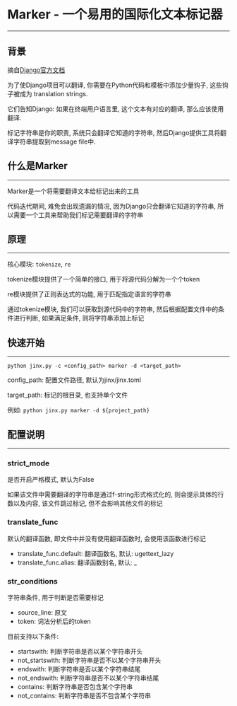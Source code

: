 # Marker - 一个易用的国际化文本标记器

<hr>

## 背景
摘自[Django官方文档](https://docs.djangoproject.com/zh-hans/4.1/topics/i18n/translation/)

为了使Django项目可以翻译, 你需要在Python代码和模板中添加少量钩子, 这些钩子被成为 translation strings.

它们告知Django: 如果在终端用户语言里, 这个文本有对应的翻译, 那么应该使用翻译.

标记字符串是你的职责, 系统只会翻译它知道的字符串, 然后Django提供工具将翻译字符串提取到message file中.

## 什么是Marker
<hr>

Marker是一个将需要翻译文本给标记出来的工具

代码迭代期间, 难免会出现遗漏的情况, 因为Django只会翻译它知道的字符串, 所以需要一个工具来帮助我们标记需要翻译的字符串

## 原理
<hr>

核心模块: `tokenize`, `re`

tokenize模块提供了一个简单的接口, 用于将源代码分解为一个个token

re模块提供了正则表达式的功能, 用于匹配指定语言的字符串

通过tokenize模块, 我们可以获取到源代码中的字符串, 然后根据配置文件中的条件进行判断, 如果满足条件, 则将字符串添加上标记

## 快速开始
<hr>

`python jinx.py -c <config_path> marker -d <target_path>`

config_path: 配置文件路径, 默认为jinx/jinx.toml

target_path: 标记的根目录, 也支持单个文件

例如: `python jinx.py marker -d ${project_path}`


## 配置说明
<hr>

### strict_mode
是否开启严格模式, 默认为False

如果该文件中需要翻译的字符串是通过f-string形式格式化的, 则会提示具体的行数以及内容, 该文件跳过标记, 但不会影响其他文件的标记

### translate_func
默认的翻译函数, 即文件中并没有使用翻译函数时, 会使用该函数进行标记

- translate_func.default: 翻译函数名, 默认: ugettext_lazy
- translate_func.alias: 翻译函数别名, 默认: _

### str_conditions
字符串条件, 用于判断是否需要标记

- source_line: 原文
- token: 词法分析后的token

目前支持以下条件:
- startswith: 判断字符串是否以某个字符串开头
- not_startswith: 判断字符串是否不以某个字符串开头
- endswith: 判断字符串是否以某个字符串结尾
- not_endswith: 判断字符串是否不以某个字符串结尾
- contains: 判断字符串是否包含某个字符串
- not_contains: 判断字符串是否不包含某个字符串
